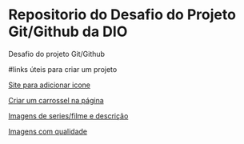 # Repositorio do Desafio do Projeto Git/Github da DIO
Desafio do projeto Git/Github

#links úteis para criar um projeto

[Site para adicionar icone](https://fontawesome.com)

[Criar um carrossel na página](https://owlcarousel2.github.io/OwlCarousel2/https://owlcarousel2.github.io/OwlCarousel2/)

[Imagens de series/filme e descrição](https://www.themoviedb.org/)

[Imagens com qualidade](https://www.pexels.com)
